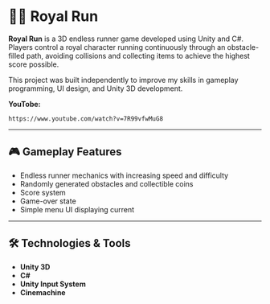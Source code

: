# 🏃‍♂️ Royal Run

**Royal Run** is a 3D endless runner game developed using Unity and C#. Players control a royal character running continuously through an obstacle-filled path, avoiding collisions and collecting items to achieve the highest score possible.

This project was built independently to improve my skills in gameplay programming, UI design, and Unity 3D development.

**YouTobe:**

    https://www.youtube.com/watch?v=7R99vfwMuG8

---

## 🎮 Gameplay Features

- Endless runner mechanics with increasing speed and difficulty  
- Randomly generated obstacles and collectible coins  
- Score system
- Game-over state
- Simple menu UI displaying current

---

## 🛠️ Technologies & Tools

- **Unity 3D**  
- **C#**  
- **Unity Input System**  
- **Cinemachine**
